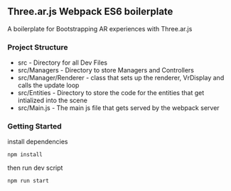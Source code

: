 ## Three.ar.js Webpack ES6 boilerplate

A boilerplate for Bootstrapping AR experiences with Three.ar.js

### Project Structure

* src - Directory for all Dev Files
* src/Managers - Directory to store Managers and Controllers
* src/Manager/Renderer - class that sets up the renderer, VrDisplay and calls the update loop
* src/Entities - Directory to store the code for the entities that get intialized into the scene
* src/Main.js - The main js file that gets served by the webpack server

### Getting Started

install dependencies

`npm install`

then run dev script 

`npm run start`